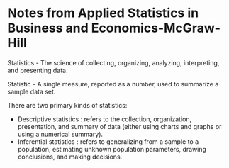 # Notes from Applied Statistics in Business and Economics-McGraw-Hill


Statistics - The science of collecting, organizing, analyzing, interpreting, and presenting data.

Statistic  - A single measure, reported as a number, used to summarize a sample data set.

There are two primary kinds of statistics:
- Descriptive statistics : refers to the collection, organization, presentation, and summary of data (either using charts and graphs or using a numerical summary).
- Inferential statistics : refers to generalizing from a sample to a population, estimating unknown population parameters, drawing conclusions, and making decisions.


